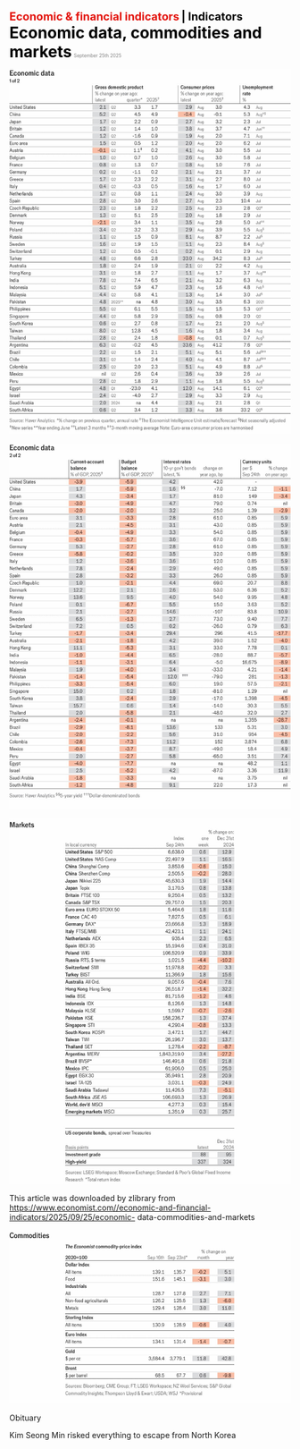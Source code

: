 <span style="color:#E3120B; font-size:14.9pt; font-weight:bold;">Economic & financial indicators</span> <span style="color:#000000; font-size:14.9pt; font-weight:bold;">| Indicators</span>
<span style="color:#000000; font-size:21.0pt; font-weight:bold;">Economic data, commodities and markets</span>
<span style="color:#808080; font-size:6.2pt;">September 25th 2025</span>

![](../images/074_Economic_data_commodities_and_markets/p0306_img01.jpeg)

![](../images/074_Economic_data_commodities_and_markets/p0306_img02.jpeg)

![](../images/074_Economic_data_commodities_and_markets/p0306_img03.jpeg)

This article was downloaded by zlibrary from https://www.economist.com//economic-and-financial-indicators/2025/09/25/economic- data-commodities-and-markets

![](../images/074_Economic_data_commodities_and_markets/p0307_img01.jpeg)

Obituary

Kim Seong Min risked everything to escape from North Korea